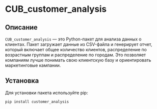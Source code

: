 # CUB_customer_analysis

## Описание

`CUB_customer_analysis` — это Python-пакет для анализа данных о клиентах. Пакет загружает данные из CSV-файла и генерирует отчет, который включает общее количество клиентов, распределение по возрастным группам и распределение по городам. Это позволяет компаниям лучше понимать свою клиентскую базу и ориентировать маркетинговые кампании.

## Установка

Для установки пакета используйте pip:

```bash
pip install customer_analysis


